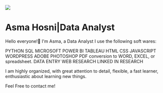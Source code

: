 ![](https://github.com/Asmahosniiii/ِِAsmahosniiii/blob/main/header.png)
# Asma Hosni|Data Analyst

Hello everyone!👋
I'm Asma, a Data Analyst I use the following soft wares:

PYTHON
SQL
MICROSOFT POWER BI
TABLEAU
HTML
CSS
JAVASCRIPT
WORDPRESS
ADOBE PHOTOSHOP
PDF conversion to WORD, EXCEL, or spreadsheet.
DATA ENTRY
WEB RESEARCH
LINKED IN RESEARCH

I am highly organized, with great attention to detail, flexible, a fast learner, enthusiastic about learning new things.

Feel Free to contact me!


<!--
**Asmahosniiii/Asmahosniiii** is a ✨ _special_ ✨ repository because its `README.md` (this file) appears on your GitHub profile.

Here are some ideas to get you started:

- 🔭 I’m currently working on ...
- 🌱 I’m currently learning ...
- 👯 I’m looking to collaborate on ...
- 🤔 I’m looking for help with ...
- 💬 Ask me about ...
- 📫 How to reach me: ...
- 😄 Pronouns: ...
- ⚡ Fun fact: ...
-->
